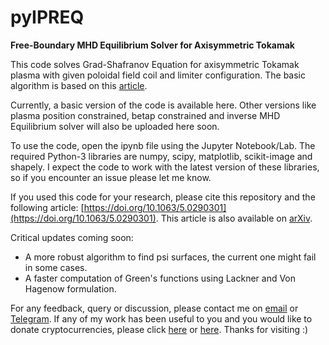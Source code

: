 # pyIPREQ

**Free-Boundary MHD Equilibrium Solver for Axisymmetric Tokamak**

This code solves Grad-Shafranov Equation for axisymmetric Tokamak plasma with given poloidal field coil and limiter configuration. The basic algorithm is based on this [article](https://doi.org/10.1016/0021-9991(79)90129-3).

Currently, a basic version of the code is available here. Other versions like plasma position constrained, betap constrained and inverse MHD Equilibrium solver will also be uploaded here soon.

To use the code, open the ipynb file using the Jupyter Notebook/Lab. The required Python-3 libraries are numpy, scipy, matplotlib, scikit-image and shapely. I expect the code to work with the latest version of these libraries, so if you encounter an issue please let me know.

If you used this code for your research, please cite this repository and the following article: [https://doi.org/10.1063/5.0290301](https://doi.org/10.1063/5.0290301). This article is also available on [arXiv](https://arxiv.org/abs/2507.18324).

Critical updates coming soon:
- A more robust algorithm to find psi surfaces, the current one might fail in some cases.
- A faster computation of Green's functions using Lackner and Von Hagenow formulation.

For any feedback, query or discussion, please contact me on [email](mailto:udaya_cbscients@yahoo.com) or [Telegram](https://t.me/udy11). If any of my work has been useful to you and you would like to donate cryptocurrencies, please click [here](https://github.com/udy11/udy11/blob/main/Donate_Crypto.md) or [here](https://gitlab.com/udy11/udy11/-/blob/main/Donate_Crypto.md). Thanks for visiting :)
